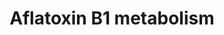 ---
annotations:
- type: Pathway Ontology
  value: aflatoxin metabolic pathway
authors:
- MaintBot
- Thomas
- Khanspers
- Andra
- Egonw
- Christine Chichester
description: '''''''Aflatoxins'''''' are naturally occurring [[wikipedia:mycotoxin|mycotoxin]]s
  that are produced by many species of ''''[[wikipedia:Aspergillus|Aspergillus]]'''',
  a [[wikipedia:fungus|fungus]], most notably ''''[[wikipedia:Aspergillus flavus|Aspergillus
  flavus]]'''' and ''''[[wikipedia:Aspergillus parasiticus|Aspergillus parasiticus]]''''.
  After entering the body, aflatoxins are metabolized by the liver to a reactive intermediate,
  aflatoxin M<sub>1</sub>, an [[wikipedia:epoxide|epoxide]]. Aflatoxin B1 is considered
  the most toxic and is produced by both Aspergillus flavus and Aspergillus parasiticus.  Source:
  [[wikipedia:Aflatoxin|Wikipedia]]'
last-edited: 2019-09-17
organisms:
- Rattus norvegicus
redirect_from:
- /index.php/Pathway:WP1300
- /instance/WP1300
schema-jsonld:
- '@context': https://schema.org/
  '@id': https://wikipathways.github.io/pathways/WP1300.html
  '@type': Dataset
  creator:
    '@type': Organization
    name: WikiPathways
  description: '''''''Aflatoxins'''''' are naturally occurring [[wikipedia:mycotoxin|mycotoxin]]s
    that are produced by many species of ''''[[wikipedia:Aspergillus|Aspergillus]]'''',
    a [[wikipedia:fungus|fungus]], most notably ''''[[wikipedia:Aspergillus flavus|Aspergillus
    flavus]]'''' and ''''[[wikipedia:Aspergillus parasiticus|Aspergillus parasiticus]]''''.
    After entering the body, aflatoxins are metabolized by the liver to a reactive
    intermediate, aflatoxin M<sub>1</sub>, an [[wikipedia:epoxide|epoxide]]. Aflatoxin
    B1 is considered the most toxic and is produced by both Aspergillus flavus and
    Aspergillus parasiticus.  Source: [[wikipedia:Aflatoxin|Wikipedia]]'
  keywords:
  - Aflatoxin M1 epoxide
  - CYP2A13
  - GSTM1
  - Aflatoxin B1 exo-8,9-epoxide-GSH
  - Aflatoxin B1 C8-monoalcohol
  - Aflatoxin B1-6,8-dialcohol
  - Cyp1a2
  - Ephx1
  - Akr7a2
  - Aflatoxin Q1
  - Akr7a3
  - Aflatoxin B1 C8-monoaldehyde
  - aflatoxin B1
  - Aflatoxin B1 C6-monoaldehyde
  - Aflatoxin M1
  - Gstt1
  - CYP3A4
  - Aflatoxin B1 dialdehyde
  - Aflatoxin B1 8,9-dihydrodiol
  - Aflatoxin B1 exo-8,9-epoxide
  - Aflatoxin B1 C6-monoalcohol
  - Aflatoxin-endo-B1-8,9-epoxide
  license: CC0
  name: Aflatoxin B1 metabolism
seo: CreativeWork
title: Aflatoxin B1 metabolism
wpid: WP1300
---